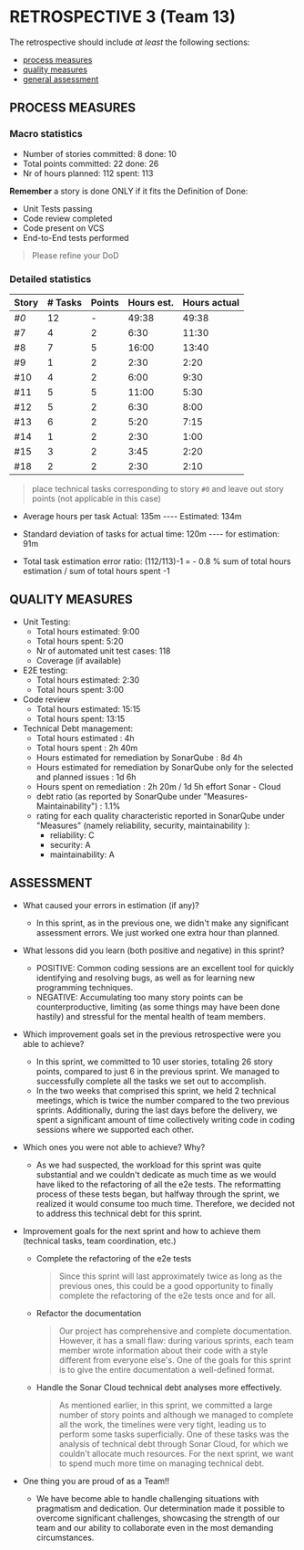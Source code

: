 RETROSPECTIVE 3 (Team 13)
=====================================

The retrospective should include _at least_ the following
sections:

- [process measures](#process-measures)
- [quality measures](#quality-measures)
- [general assessment](#assessment)

## PROCESS MEASURES 

### Macro statistics

- Number of stories committed: 8   done: 10
- Total points committed: 22  done: 26
- Nr of hours planned: 112  spent: 113

**Remember**  a story is done ONLY if it fits the Definition of Done:
 
- Unit Tests passing
- Code review completed
- Code present on VCS
- End-to-End tests performed

> Please refine your DoD

### Detailed statistics

| Story  | # Tasks | Points | Hours est. | Hours actual |
|--------|---------|--------|------------|--------------|
| _#0_   |    12 	|       -   |   49:38     	|         49:38 	|
| #7  	|     4	|    2	|     6:30   	|          11:30	|
| #8 	|     7	|    5	|     16:00  	|          13:40	|
| #9  	|     1	|    2	|      2:30  	|          2:20	|
| #10  	|     4	|    2	|     6:00   	|       9:30   	|
| #11  	|     5	|    5	|     11:00   	|       5:30   	|
| #12  	|     5	|    2	|      6:30  	|       8:00   	|
| #13  	|     6	|    2	|     5:20   	|       7:15   	|
| #14  	|     1	|    2	|     2:30   	|       1:00   	|
| #15  	|     3	|    2	|     3:45   	|       2:20  	|
| #18  	|     2	|    2	|      2:30  	|       2:10 	|

   

> place technical tasks corresponding to story `#0` and leave out story points (not applicable in this case)

- Average hours per task    Actual: 135m  ---- Estimated: 134m
- Standard deviation of tasks   for actual time: 120m ---- for estimation: 91m 

- Total task estimation error ratio: (112/113)-1 = - 0.8 %
 sum of total hours estimation / sum of total hours spent -1

 
## QUALITY MEASURES

- Unit Testing:
  - Total hours estimated: 9:00
  - Total hours spent: 5:20
  - Nr of automated unit test cases: 118
  - Coverage (if available)
- E2E testing:
  - Total hours estimated: 2:30
  - Total hours spent: 3:00
- Code review
  - Total hours estimated: 15:15
  - Total hours spent: 13:15
- Technical Debt management:
  - Total hours estimated : 4h
  - Total hours spent : 2h 40m
  - Hours estimated for remediation by SonarQube : 8d 4h
  - Hours estimated for remediation by SonarQube only for the selected and planned issues : 1d 6h
  - Hours spent on remediation : 2h 20m / 1d 5h effort Sonar - Cloud
  - debt ratio (as reported by SonarQube under "Measures-Maintainability") : 1.1%
  - rating for each quality characteristic reported in SonarQube under "Measures" (namely reliability, security, maintainability ):
    - reliability: C
    - security: A
    - maintainability: A

## ASSESSMENT

- What caused your errors in estimation (if any)?
    + In this sprint, as in the previous one, we didn't make any significant assessment errors. We just worked one extra hour than planned.

- What lessons did you learn (both positive and negative) in this sprint?
    + POSITIVE: Common coding sessions are an excellent tool for quickly identifying and resolving bugs, as well as for learning new programming techniques.
    + NEGATIVE: Accumulating too many story points can be counterproductive, limiting (as some things may have been done hastily) and stressful for the mental health of team members.

- Which improvement goals set in the previous retrospective were you able to achieve? 
    + In this sprint, we committed to 10 user stories, totaling 26 story points, compared to just 6 in the previous sprint. We managed to successfully complete all the tasks we set out to accomplish.
    + In the two weeks that comprised this sprint, we held 2 technical meetings, which is twice the number compared to the two previous sprints. Additionally, during the last days before the delivery, we spent a significant amount of time collectively writing code in coding sessions where we supported each other.
  
- Which ones you were not able to achieve? Why?
    + As we had suspected, the workload for this sprint was quite substantial and we couldn't dedicate as much time as we would have liked to the refactoring of all the e2e tests. The reformatting process of these tests began, but halfway through the sprint, we realized it would consume too much time. Therefore, we decided not to address this technical debt for this sprint.

- Improvement goals for the next sprint and how to achieve them (technical tasks, team coordination, etc.)
    + Complete the refactoring of the e2e tests
        > Since this sprint will last approximately twice as long as the previous ones, this could be a good opportunity to finally complete the refactoring of the e2e tests once and for all.
    + Refactor the documentation
        > Our project has comprehensive and complete documentation. However, it has a small flaw: during various sprints, each team member wrote information about their code with a style different from everyone else's. One of the goals for this sprint is to give the entire documentation a well-defined format.
    + Handle the Sonar Cloud technical debt analyses more effectively.
        > As mentioned earlier, in this sprint, we committed a large number of story points and although we managed to complete all the work, the timelines were very tight, leading us to perform some tasks superficially. One of these tasks was the analysis of technical debt through Sonar Cloud, for which we couldn't allocate much resources. For the next sprint, we want to spend much more time on managing technical debt.

- One thing you are proud of as a Team!!
    + We have become able to handle challenging situations with pragmatism and dedication. Our determination made it possible to overcome significant challenges, showcasing the strength of our team and our ability to collaborate even in the most demanding circumstances.

